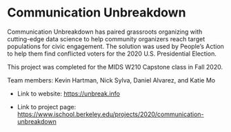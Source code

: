 # Communication Unbreakdown

Communication Unbreakdown has paired grassroots organizing with cutting-edge data science to help community organizers reach target populations for civic engagement. The solution was used by People’s Action to help them find conflicted voters for the 2020 U.S. Presidential Election.

This project was completed for the MIDS W210 Capstone class in Fall 2020.

Team members: Kevin Hartman, Nick Sylva, Daniel Alvarez, and Katie Mo

- Link to website: https://unbreak.info

- Link to project page: https://www.ischool.berkeley.edu/projects/2020/communication-unbreakdown
